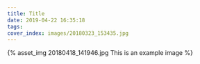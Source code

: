 ```yaml
---
title: Title
date: 2019-04-22 16:35:18
tags:
cover_index: images/20180323_153435.jpg
---
```

{% asset_img 20180418_141946.jpg This is an example image %}

